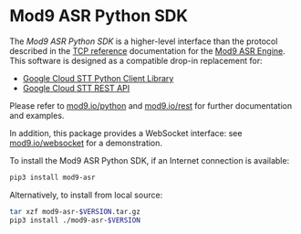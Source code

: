 # Mod9 ASR Python SDK

The *Mod9 ASR Python SDK* is a higher-level interface than the protocol described in the [TCP reference](https://mod9.io/tcp) documentation for the [Mod9 ASR Engine](https://mod9.io).
This software is designed as a compatible drop-in replacement for:

- [Google Cloud STT Python Client Library](https://cloud.google.com/speech-to-text/docs/libraries#client-libraries-install-python)
- [Google Cloud STT REST API](https://cloud.google.com/speech-to-text/docs/reference/rest)

Please refer to
[mod9.io/python](https://mod9.io/python)
and
[mod9.io/rest](https://mod9.io/rest)
for further documentation and examples.

In addition, this package provides a WebSocket interface:
see [mod9.io/websocket](https://mod9.io/websocket) for a demonstration.

To install the Mod9 ASR Python SDK, if an Internet connection is available:
```bash
pip3 install mod9-asr
```

Alternatively, to install from local source:
```bash
tar xzf mod9-asr-$VERSION.tar.gz
pip3 install ./mod9-asr-$VERSION
```
